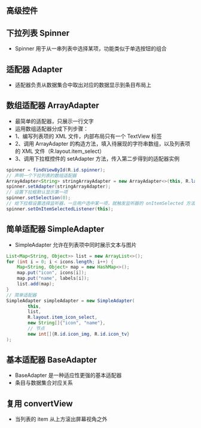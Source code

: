 ## 高级控件

## 下拉列表 Spinner
* Spinner 用于从一串列表中选择某项，功能类似于单选按钮的组合

## 适配器 Adapter
* 适配器负责从数据集合中取出对应的数据显示到条目布局上

## 数组适配器 ArrayAdapter
* 最简单的适配器，只展示一行文字
* 运用数组适配器分成下列步骤：
* 1、编写列表项的 XML 文件，内部布局只有一个 TextView 标签
* 2、调用 ArrayAdapter 的构造方法，填入待展现的字符串数组，以及列表项的 XML 文件（R.layout.item_select）
* 3、调用下拉框控件的 setAdapter 方法，传入第二步得到的适配器实例
```java
spinner = findViewById(R.id.spinner);
// 声明一个下拉列表的数组适配器
ArrayAdapter<String> stringArrayAdapter = new ArrayAdapter<>(this, R.layout.item_select, startArray);
spinner.setAdapter(stringArrayAdapter);
// 设置下拉框默认显示第一项
spinner.setSelection(0);
// 给下拉框设置选择监听器，一旦用户选中某一项，就触发监听器的 onItemSelected 方法
spinner.setOnItemSelectedListener(this);
```

## 简单适配器 SimpleAdapter
* SimpleAdapter 允许在列表项中同时展示文本与图片
```java
List<Map<String, Object>> list = new ArrayList<>();
for (int i = 0; i < icons.length; i++) {
    Map<String, Object> map = new HashMap<>();
    map.put("icon", icons[i]);
    map.put("name", labels[i]);
    list.add(map);
}
// 简单适配器
SimpleAdapter simpleAdapter = new SimpleAdapter(
        this,
        list,
        R.layout.item_icon_select,
        new String[]{"icon", "name"},
        // 节点
        new int[]{R.id.icon_img, R.id.icon_tv}
);
```

## 基本适配器 BaseAdapter
* BaseAdapter 是一种适应性更强的基本适配器
* 条目与数据集合对应关系

## 复用 convertView
* 当列表的 item 从上方滚出屏幕视角之外